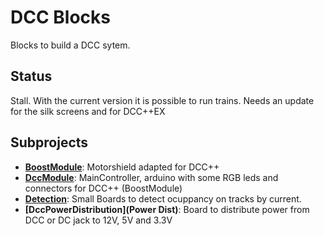 # DCC Blocks
Blocks to build a DCC sytem.

## Status
Stall. With the current version it is possible to run trains. Needs an update for the silk screens and for DCC++EX

## Subprojects
* __[BoostModule](BoostModule)__: Motorshield adapted for DCC++
* __[DccModule](DccModule)__: MainController, arduino with some RGB leds and connectors for DCC++ (BoostModule)
* __[Detection](Detection)__: Small Boards to detect ocuppancy on tracks by current.
* __[DccPowerDistribution](Power Dist)__: Board to distribute power from DCC or DC jack to 12V, 5V and 3.3V